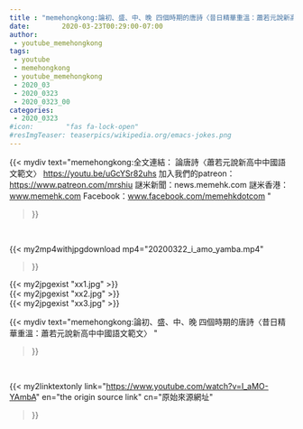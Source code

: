 ```yaml
---
title : "memehongkong:論初、盛、中、晚 四個時期的唐詩〈昔日精華重溫：蕭若元說新高中中國語文範文〉 "
date:        2020-03-23T00:29:00-07:00
author:
 - youtube_memehongkong
tags:
 - youtube
 - memehongkong
 - youtube_memehongkong
 - 2020_03
 - 2020_0323
 - 2020_0323_00
categories:
 - 2020_0323
#icon:        "fas fa-lock-open"
#resImgTeaser: teaserpics/wikipedia.org/emacs-jokes.png
---
```


{{< mydiv text="memehongkong:全文連結： 論唐詩〈蕭若元說新高中中國語文範文〉 https://youtu.be/uGcYSr82uhs  加入我們的patreon：https://www.patreon.com/mrshiu 謎米新聞：news.memehk.com 謎米香港： www.memehk.com Facebook：www.facebook.com/memehkdotcom "
>}}
<br>


{{< my2mp4withjpgdownload mp4="20200322_i_amo_yamba.mp4"
>}}

{{< my2jpgexist "xx1.jpg" >}}<br>
{{< my2jpgexist "xx2.jpg" >}}<br>
{{< my2jpgexist "xx3.jpg" >}}<br>



{{< mydiv text="memehongkong:論初、盛、中、晚 四個時期的唐詩〈昔日精華重溫：蕭若元說新高中中國語文範文〉 "
>}}
<br>

{{< my2linktextonly link="https://www.youtube.com/watch?v=I_aMO-YAmbA"
en="the origin source link" cn="原始來源網址"
>}}


<br>

